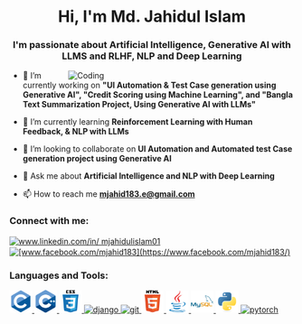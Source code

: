 <h1 align="center">Hi, I'm Md. Jahidul Islam</h1>
<h3 align="center">I'm passionate about Artificial Intelligence, Generative AI with LLMS and RLHF, NLP and Deep Learning</h3>

<img align="right" alt="Coding" width="400" src="https://www.codingdojo.com/blog/wp-content/uploads/coding.gif">

- 🔭 I’m currently working on **"UI Automation & Test Case generation using Generative AI", "Credit Scoring using Machine Learning", and "Bangla Text Summarization Project, Using Generative AI with LLMs"**

- 🌱 I’m currently learning **Reinforcement Learning with Human Feedback, & NLP with LLMs**

- 👯 I’m looking to collaborate on **UI Automation and Automated test Case generation project using Generative AI**

- 💬 Ask me about **Artificial Intelligence and NLP with Deep Learning**

- 📫 How to reach me **mjahid183.e@gmail.com**

<h3 align="left">Connect with me:</h3>
<p align="left">
<a href="https://linkedin.com/in/www.linkedin.com/in/ mjahidulislam01" target="blank"><img align="center" src="https://raw.githubusercontent.com/rahuldkjain/github-profile-readme-generator/master/src/images/icons/Social/linked-in-alt.svg" alt="www.linkedin.com/in/ mjahidulislam01" height="30" width="40" /></a>
<a href="https://fb.com/www.facebook.com/mjahid183" target="blank"><img align="center" src="https://raw.githubusercontent.com/rahuldkjain/github-profile-readme-generator/master/src/images/icons/Social/facebook.svg" alt="[www.facebook.com/mjahid183](https://www.facebook.com/mjahid183/)" height="30" width="40" /></a>
</p>

<h3 align="left">Languages and Tools:</h3>
<p align="left">
<a href="https://www.cprogramming.com/" target="_blank" rel="noreferrer">
<img src="https://raw.githubusercontent.com/devicons/devicon/master/icons/c/c-original.svg" alt="c" width="40" height="40"/>
</a>
  
<a href="https://www.w3schools.com/cpp/" target="_blank" rel="noreferrer">
<img src="https://raw.githubusercontent.com/devicons/devicon/master/icons/cplusplus/cplusplus-original.svg" alt="cplusplus" width="40" height="40"/>
</a>

<a href="https://www.w3schools.com/css/" target="_blank" rel="noreferrer">
<img src="https://raw.githubusercontent.com/devicons/devicon/master/icons/css3/css3-original-wordmark.svg" alt="css3" width="40" height="40"/>
</a>
<a href="https://www.djangoproject.com/" target="_blank" rel="noreferrer">
<img src="https://cdn.worldvectorlogo.com/logos/django.svg" alt="django" width="40" height="40"/>
</a>
  
<a href="https://git-scm.com/" target="_blank" rel="noreferrer">
<img src="https://www.vectorlogo.zone/logos/git-scm/git-scm-icon.svg" alt="git" width="40" height="40"/>
</a>

<a href="https://www.w3.org/html/" target="_blank" rel="noreferrer">
<img src="https://raw.githubusercontent.com/devicons/devicon/master/icons/html5/html5-original-wordmark.svg" alt="html5" width="40" height="40"/>
</a> 
<a href="https://www.java.com" target="_blank" rel="noreferrer">
<img src="https://raw.githubusercontent.com/devicons/devicon/master/icons/java/java-original.svg" alt="java" width="40" height="40"/>
</a>

<a href="https://www.mysql.com/" target="_blank" rel="noreferrer">
<img src="https://raw.githubusercontent.com/devicons/devicon/master/icons/mysql/mysql-original-wordmark.svg" alt="mysql" width="40" height="40"/>
</a>
<a href="https://www.python.org" target="_blank" rel="noreferrer">
<img src="https://raw.githubusercontent.com/devicons/devicon/master/icons/python/python-original.svg" alt="python" width="40" height="40"/>
</a>

<a href="https://pytorch.org/" target="_blank" rel="noreferrer">
<img src="https://www.vectorlogo.zone/logos/pytorch/pytorch-icon.svg" alt="pytorch" width="40" height="40"/>
</a>
</p>
